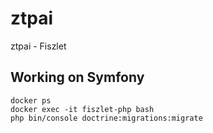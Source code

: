 # ztpai
ztpai - Fiszlet

## Working on Symfony

```
docker ps
docker exec -it fiszlet-php bash
php bin/console doctrine:migrations:migrate
```